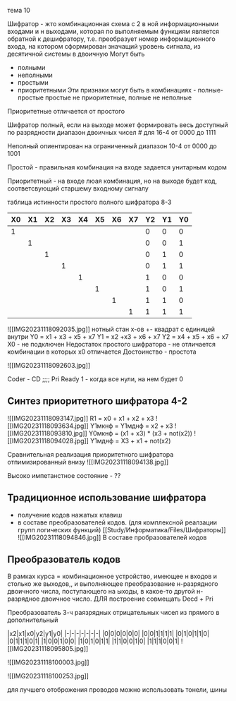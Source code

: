 тема 10

Шифратор - жто комбинационная схема с 2 в ной информационными входами и н выходами, которая по выполняемым функциям является обратной к дешифратору, т.е. преобразует номер информационного входа, на котором сформирован значащий уровень сигнала, из десятичной системы в двоичную
Могут быть
- полными
- неполными
- простыми
- приоритетными
Эти признаки могут быть в комбинациях - полные-простые
простые не приоритетные, полные не неполные

Приоритетные отличается от простого

Шифратор полный, если на выходе может формировать весь доступный по разрядности диапазон двоичных чисел
\# для 16-4 от 0000 до 1111

Неполный опиентирован на ограниченный диапазон
10-4 от 0000 до 1001

Простой - правильная комбинация на входе задается унитарным кодом

Приоритетный - на входе люая комбинация, но на выходе будет код, соответсвующий старшему входному сигналу 

таблица истинности простого полного шифратора 8-3

|Х0|Х1|Х2|Х3|Х4|Х5|Х6|Х7|Y2|Y1|Y0|
|-|-|-|-|-|-|-|-|-|-|-|
|1||||||||0|0|0|
||1|||||||0|0|1|
|||1||||||0|1|0|
||||1|||||0|1|1|
|||||1||||1|0|0|
||||||1|||1|0|1|
|||||||1||1|1|0|
||||||||1|1|1|1|

![[IMG20231118092035.jpg]]
нотный стан х-ов
\+- квадрат с единицей внутри
Y0 = x1 + x3 + x5 + x7
Y1 = x2 +x3 + x6 + x7
Y2 = x4 + x5 + x6 + x7
X0 - не подключен
Недостаток простого шифратора - не отличается комбинации в которых х0 отличается
Достоинство - простота

![[IMG20231118092603.jpg]]

Coder - CD ;;;; Pri
Ready 1 - когда все нули, на нем будет 0

## Синтез приоритетного шифратора 4-2
![[IMG20231118093147.jpg]]
R1 = x0 + x1 + x2 + x3
![[IMG20231118093634.jpg]]
Y1мкнф = Y1мднф = x2 + x3 
![[IMG20231118093810.jpg]]
Y0мкнф = (x1 + x3) * (x3 + not(x2))
![[IMG20231118094028.jpg]]
Y1мднф = X3 + x1 + not(x2)

Сравнительная реализация приоритетного шифратора
отпимизированный внизу
![[IMG20231118094138.jpg]]

Высоко импетанстное состояние - ??

## Традиционное использование шифратора
- получение кодов нажатых клавиш
- в составе преобразователей кодов. (для комплексной реалзации групп логических функций)
[[Study/Информатика/Files/Шифраторы]]
![[IMG20231118094846.jpg]]
В составе пробразователей кодов

## Преобразователь кодов
В рамках курса = комбинационное устройство, имеющее н входов и столько же выходов,, и выполняющее преобразование н-разрядного двоичного числа, поступающего на ыходы, в какое-то другой н-разрядное двоичное число. ДЛЯ построение совмещать Decd + Pri

Преобразователь 3-ч раязрядных отрицательных чисел из прямого в дополнительный

|x2|x1|x0|y2|y1|y0|
|-|-|-|-|-|-|-|
|0|0|0|0|0|0|
|0|0|1|1|1|1|
|0|1|0|1|1|0|
|0|1|1|1|0|1|
|1|0|0|1|0|0|
|1|0|1|0|1|1|
|1|1|0|0|1|0|
|1|1|1|0|0|1|
![[IMG20231118095805.jpg]]

![[IMG20231118100003.jpg]]

![[IMG20231118100253.jpg]]

для лучшего отоброжения проводов можно использовать тонели, шины